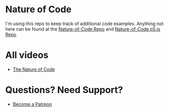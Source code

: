# Nature of Code

I'm using this repo to keep track of additional code examples. Anything not here can be found at the [Nature-of-Code Repo](https://github.com/shiffman/The-Nature-of-Code-Examples) and [Nature-of-Code p5.js Repo](https://github.com/shiffman/The-Nature-of-Code-Examples-p5.js)

# All videos
* [The Nature of Code](https://www.youtube.com/user/shiffman/playlists?view=50&shelf_id=6&sort=dd "The Nature of Code - Youtube")

# Questions? Need Support?
* [Become a Patreon](http://patreon.com/codingtrain "Coding Train - Patreon")
